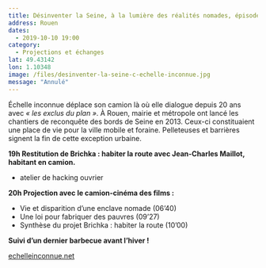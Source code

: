 ```yaml
---
title: Désinventer la Seine, à la lumière des réalités nomades, épisode 02
address: Rouen
dates:
  - 2019-10-10 19:00
category:
  - Projections et échanges
lat: 49.43142
lon: 1.10348
image: /files/desinventer-la-seine-c-echelle-inconnue.jpg
message: "Annulé"
---
```


Échelle inconnue déplace son camion là où elle dialogue depuis 20 ans avec _«&nbsp;les exclus du plan&nbsp;»_. À Rouen, mairie et métropole ont lancé les chantiers de reconquête des bords de Seine en 2013. Ceux-ci constituaient une place de vie pour la ville mobile et foraine. Pelleteuses et barrières signent la fin de cette exception urbaine.

**19h Restitution de Brichka : habiter la route avec Jean-Charles Maillot, habitant en camion.**
+ atelier de hacking ouvrier

**20h Projection avec le camion-cinéma des films&nbsp;:**

- Vie et disparition d’une enclave nomade (06’40)
- Une loi pour fabriquer des pauvres (09’27)
- Synthèse du projet Brichka : habiter la route (10’00)

**Suivi d’un dernier barbecue avant l’hiver !**

<a href="http://www.echelleinconnue.net" target="_blank">echelleinconnue.net</a>